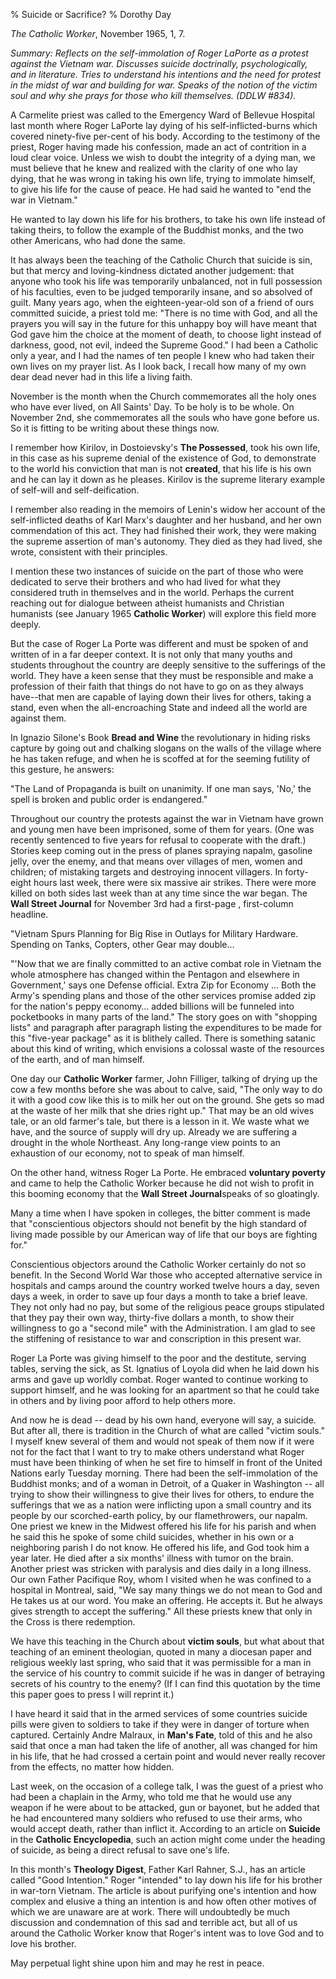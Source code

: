 % Suicide or Sacrifice?
% Dorothy Day

*The Catholic Worker*, November 1965, 1, 7.

*Summary: Reflects on the self-immolation of Roger LaPorte as a protest
against the Vietnam war. Discusses suicide doctrinally, psychologically,
and in literature. Tries to understand his intentions and the need for
protest in the midst of war and building for war. Speaks of the notion
of the victim soul and why she prays for those who kill themselves.
(DDLW \#834).*

A Carmelite priest was called to the Emergency Ward of Bellevue Hospital
last month where Roger LaPorte lay dying of his self-inflicted-burns
which covered ninety-five per-cent of his body. According to the
testimony of the priest, Roger having made his confession, made an act
of contrition in a loud clear voice. Unless we wish to doubt the
integrity of a dying man, we must believe that he knew and realized with
the clarity of one who lay dying, that he was wrong in taking his own
life, trying to immolate himself, to give his life for the cause of
peace. He had said he wanted to "end the war in Vietnam."

He wanted to lay down his life for his brothers, to take his own life
instead of taking theirs, to follow the example of the Buddhist monks,
and the two other Americans, who had done the same.

It has always been the teaching of the Catholic Church that suicide is
sin, but that mercy and loving-kindness dictated another judgement: that
anyone who took his life was temporarily unbalanced, not in full
possession of his faculties, even to be judged temporarily insane, and
so absolved of guilt. Many years ago, when the eighteen-year-old son of
a friend of ours committed suicide, a priest told me: "There is no time
with God, and all the prayers you will say in the future for this
unhappy boy will have meant that God gave him the choice at the moment
of death, to choose light instead of darkness, good, not evil, indeed
the Supreme Good." I had been a Catholic only a year, and I had the
names of ten people I knew who had taken their own lives on my prayer
list. As I look back, I recall how many of my own dear dead never had in
this life a living faith.

November is the month when the Church commemorates all the holy ones who
have ever lived, on All Saints' Day. To be holy is to be whole. On
November 2nd, she commemorates all the souls who have gone before us. So
it is fitting to be writing about these things now.

I remember how Kirilov, in Dostoievsky's **The Possessed**, took his own
life, in this case as his supreme denial of the existence of God, to
demonstrate to the world his conviction that man is not **created**,
that his life is his own and he can lay it down as he pleases. Kirilov
is the supreme literary example of self-will and self-deification.

I remember also reading in the memoirs of Lenin's widow her account of
the self-inflicted deaths of Karl Marx's daughter and her husband, and
her own commendation of this act. They had finished their work, they
were making the supreme assertion of man's autonomy. They died as they
had lived, she wrote, consistent with their principles.

I mention these two instances of suicide on the part of those who were
dedicated to serve their brothers and who had lived for what they
considered truth in themselves and in the world. Perhaps the current
reaching out for dialogue between atheist humanists and Christian
humanists (see January 1965 **Catholic Worker**) will explore this field
more deeply.

But the case of Roger La Porte was different and must be spoken of and
written of in a far deeper context. It is not only that many youths and
students throughout the country are deeply sensitive to the sufferings
of the world. They have a keen sense that they must be responsible and
make a profession of their faith that things do not have to go on as
they always have--that men are capable of laying down their lives for
others, taking a stand, even when the all-encroaching State and indeed
all the world are against them.

In Ignazio Silone's Book **Bread and Wine** the revolutionary in hiding
risks capture by going out and chalking slogans on the walls of the
village where he has taken refuge, and when he is scoffed at for the
seeming futility of this gesture, he answers:

"The Land of Propaganda is built on unanimity. If one man says, 'No,'
the spell is broken and public order is endangered."

Throughout our country the protests against the war in Vietnam have
grown and young men have been imprisoned, some of them for years. (One
was recently sentenced to five years for refusal to cooperate with the
draft.) Stories keep coming out in the press of planes spraying napalm,
gasoline jelly, over the enemy, and that means over villages of men,
women and children; of mistaking targets and destroying innocent
villagers. In forty-eight hours last week, there were six massive air
strikes. There were more killed on both sides last week than at any time
since the war began. The **Wall Street Journal** for November 3rd had a
first-page , first-column headline.

"Vietnam Spurs Planning for Big Rise in Outlays for Military Hardware.
Spending on Tanks, Copters, other Gear may double…

"'Now that we are finally committed to an active combat role in Vietnam
the whole atmosphere has changed within the Pentagon and elsewhere in
Government,' says one Defense official. Extra Zip for Economy … Both the
Army's spending plans and those of the other services promise added zip
for the nation's peppy economy… added billions will be funneled into
pocketbooks in many parts of the land." The story goes on with "shopping
lists" and paragraph after paragraph listing the expenditures to be made
for this "five-year package" as it is blithely called. There is
something satanic about this kind of writing, which envisions a colossal
waste of the resources of the earth, and of man himself.

One day our **Catholic Worker** farmer, John Filliger, talking of drying
up the cow a few months before she was about to calve, said, "The only
way to do it with a good cow like this is to milk her out on the ground.
She gets so mad at the waste of her milk that she dries right up." That
may be an old wives tale, or an old farmer's tale, but there is a lesson
in it. We waste what we have, and the source of supply will dry up.
Already we are suffering a drought in the whole Northeast. Any
long-range view points to an exhaustion of our economy, not to speak of
man himself.

On the other hand, witness Roger La Porte. He embraced **voluntary
poverty** and came to help the Catholic Worker because he did not wish
to profit in this booming economy that the **Wall Street Journal**speaks
of so gloatingly.

Many a time when I have spoken in colleges, the bitter comment is made
that "conscientious objectors should not benefit by the high standard of
living made possible by our American way of life that our boys are
fighting for."

Conscientious objectors around the Catholic Worker certainly do not so
benefit. In the Second World War those who accepted alternative service
in hospitals and camps around the country worked twelve hours a day,
seven days a week, in order to save up four days a month to take a brief
leave. They not only had no pay, but some of the religious peace groups
stipulated that they pay their own way, thirty-five dollars a month, to
show their willingness to go a "second mile" with the Administration. I
am glad to see the stiffening of resistance to war and conscription in
this present war.

Roger La Porte was giving himself to the poor and the destitute, serving
tables, serving the sick, as St. Ignatius of Loyola did when he laid
down his arms and gave up worldly combat. Roger wanted to continue
working to support himself, and he was looking for an apartment so that
he could take in others and by living poor afford to help others more.

And now he is dead -- dead by his own hand, everyone will say, a
suicide. But after all, there is tradition in the Church of what are
called "victim souls." I myself knew several of them and would not speak
of them now if it were not for the fact that I want to try to make
others understand what Roger must have been thinking of when he set fire
to himself in front of the United Nations early Tuesday morning. There
had been the self-immolation of the Buddhist monks; and of a woman in
Detroit, of a Quaker in Washington -- all trying to show their
willingness to give their lives for others, to endure the sufferings
that we as a nation were inflicting upon a small country and its people
by our scorched-earth policy, by our flamethrowers, our napalm. One
priest we knew in the Midwest offered his life for his parish and when
he said this he spoke of some child suicides, whether in his own or a
neighboring parish I do not know. He offered his life, and God took him
a year later. He died after a six months' illness with tumor on the
brain. Another priest was stricken with paralysis and dies daily in a
long illness. Our own Father Pacifique Roy, whom I visited when he was
confined to a hospital in Montreal, said, "We say many things we do not
mean to God and He takes us at our word. You make an offering. He
accepts it. But he always gives strength to accept the suffering." All
these priests knew that only in the Cross is there redemption.

We have this teaching in the Church about **victim souls**, but what
about that teaching of an eminent theologian, quoted in many a diocesan
paper and religious weekly last spring, who said that it was permissible
for a man in the service of his country to commit suicide if he was in
danger of betraying secrets of his country to the enemy? (If I can find
this quotation by the time this paper goes to press I will reprint it.)

I have heard it said that in the armed services of some countries
suicide pills were given to soldiers to take if they were in danger of
torture when captured. Certainly Andre Malraux, in **Man's Fate**, told
of this and he also said that once a man had taken the life of another,
all was changed for him in his life, that he had crossed a certain point
and would never really recover from the effects, no matter how hidden.

Last week, on the occasion of a college talk, I was the guest of a
priest who had been a chaplain in the Army, who told me that he would
use any weapon if he were about to be attacked, gun or bayonet, but he
added that he had encountered many soldiers who refused to use their
arms, who would accept death, rather than inflict it. According to an
article on **Suicide** in the **Catholic Encyclopedia**, such an action
might come under the heading of suicide, as being a direct refusal to
save one's life.

In this month's **Theology Digest**, Father Karl Rahner, S.J., has an
article called "Good Intention." Roger "intended" to lay down his life
for his brother in war-torn Vietnam. The article is about purifying
one's intention and how complex and elusive a thing an intention is and
how often other motives of which we are unaware are at work. There will
undoubtedly be much discussion and condemnation of this sad and terrible
act, but all of us around the Catholic Worker know that Roger's intent
was to love God and to love his brother.

May perpetual light shine upon him and may he rest in peace.
